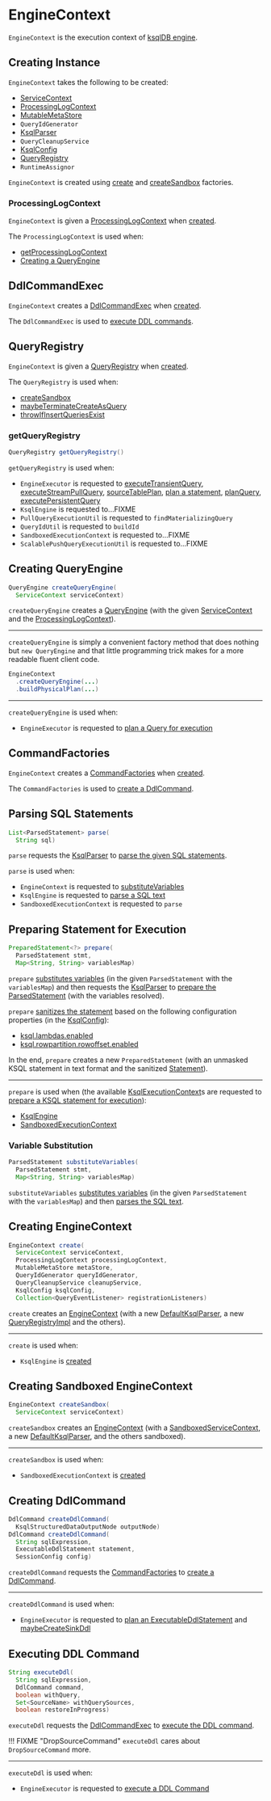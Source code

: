 # EngineContext

`EngineContext` is the execution context of [ksqlDB engine](KsqlEngine.md).

## Creating Instance

`EngineContext` takes the following to be created:

* <span id="serviceContext"> [ServiceContext](ServiceContext.md)
* [ProcessingLogContext](#processingLogContext)
* <span id="metaStore"> [MutableMetaStore](MutableMetaStore.md)
* <span id="queryIdGenerator"> `QueryIdGenerator`
* <span id="parser"> [KsqlParser](parser/KsqlParser.md)
* <span id="cleanupService"> `QueryCleanupService`
* <span id="ksqlConfig"> [KsqlConfig](KsqlConfig.md)
* [QueryRegistry](#queryRegistry)
* <span id="runtimeAssignor"> `RuntimeAssignor`

`EngineContext` is created using [create](#create) and [createSandbox](#createSandbox) factories.

### <span id="processingLogContext"> ProcessingLogContext

`EngineContext` is given a [ProcessingLogContext](processing-log/ProcessingLogContext.md) when [created](#creating-instance).

The `ProcessingLogContext` is used when:

* [getProcessingLogContext](#getProcessingLogContext)
* [Creating a QueryEngine](#createQueryEngine)

## <span id="ddlCommandExec"> DdlCommandExec

`EngineContext` creates a [DdlCommandExec](DdlCommandExec.md) when [created](#creating-instance).

The `DdlCommandExec` is used to [execute DDL commands](#executeDdl).

## <span id="queryRegistry"><span id="getQueryRegistry"> QueryRegistry

`EngineContext` is given a [QueryRegistry](QueryRegistry.md) when [created](#creating-instance).

The `QueryRegistry` is used when:

* [createSandbox](#createSandbox)
* [maybeTerminateCreateAsQuery](#maybeTerminateCreateAsQuery)
* [throwIfInsertQueriesExist](#throwIfInsertQueriesExist)

### getQueryRegistry

```java
QueryRegistry getQueryRegistry()
```

`getQueryRegistry` is used when:

* `EngineExecutor` is requested to [executeTransientQuery](EngineExecutor.md#executeTransientQuery), [executeStreamPullQuery](EngineExecutor.md#executeStreamPullQuery), [sourceTablePlan](EngineExecutor.md#sourceTablePlan), [plan a statement](EngineExecutor.md#plan), [planQuery](EngineExecutor.md#planQuery), [executePersistentQuery](EngineExecutor.md#executePersistentQuery)
* `KsqlEngine` is requested to...FIXME
* `PullQueryExecutionUtil` is requested to `findMaterializingQuery`
* `QueryIdUtil` is requested to `buildId`
* `SandboxedExecutionContext` is requested to...FIXME
* `ScalablePushQueryExecutionUtil` is requested to...FIXME

## <span id="createQueryEngine"> Creating QueryEngine

```java
QueryEngine createQueryEngine(
  ServiceContext serviceContext)
```

`createQueryEngine` creates a [QueryEngine](#creating-instance) (with the given [ServiceContext](ServiceContext.md) and the [ProcessingLogContext](#processingLogContext)).

---

`createQueryEngine` is simply a convenient factory method that does nothing but `new QueryEngine` and that little programming trick makes for a more readable fluent client code.

```java
EngineContext
  .createQueryEngine(...)
  .buildPhysicalPlan(...)
```

---

`createQueryEngine` is used when:

* `EngineExecutor` is requested to [plan a Query for execution](EngineExecutor.md#planQuery)

## <span id="ddlCommandFactory"> CommandFactories

`EngineContext` creates a [CommandFactories](CommandFactories.md) when [created](#creating-instance).

The `CommandFactories` is used to [create a DdlCommand](#createDdlCommand).

## <span id="parse"> Parsing SQL Statements

```java
List<ParsedStatement> parse(
  String sql)
```

`parse` requests the [KsqlParser](#parser) to [parse the given SQL statements](parser/KsqlParser.md#parse).

`parse` is used when:

* `EngineContext` is requested to [substituteVariables](#substituteVariables)
* `KsqlEngine` is requested to [parse a SQL text](KsqlEngine.md#parse)
* `SandboxedExecutionContext` is requested to `parse`

## <span id="prepare"> Preparing Statement for Execution

```java
PreparedStatement<?> prepare(
  ParsedStatement stmt,
  Map<String, String> variablesMap)
```

`prepare` [substitutes variables](#substituteVariables) (in the given `ParsedStatement` with the `variablesMap`) and then requests the [KsqlParser](#parser) to [prepare the ParsedStatement](parser/KsqlParser.md#parse) (with the variables resolved).

`prepare` [sanitizes the statement](AstSanitizer.md#sanitize) based on the following configuration properties (in the [KsqlConfig](#ksqlConfig)):

* [ksql.lambdas.enabled](KsqlConfig.md#KSQL_LAMBDAS_ENABLED)
* [ksql.rowpartition.rowoffset.enabled](KsqlConfig.md#KSQL_ROWPARTITION_ROWOFFSET_ENABLED)

In the end, `prepare` creates a new `PreparedStatement` (with an unmasked KSQL statement in text format and the sanitized [Statement](parser/Statement.md)).

---

`prepare` is used when (the available [KsqlExecutionContext](KsqlExecutionContext.md)s are requested to [prepare a KSQL statement for execution](KsqlExecutionContext.md#prepare)):

* [KsqlEngine](KsqlEngine.md#prepare)
* [SandboxedExecutionContext](SandboxedExecutionContext.md#prepare)

### <span id="substituteVariables"> Variable Substitution

```java
ParsedStatement substituteVariables(
  ParsedStatement stmt,
  Map<String, String> variablesMap)
```

`substituteVariables` [substitutes variables](parser/VariableSubstitutor.md#substitute) (in the given `ParsedStatement` with the `variablesMap`) and then [parses the SQL text](#parse).

## <span id="create"> Creating EngineContext

```java
EngineContext create(
  ServiceContext serviceContext,
  ProcessingLogContext processingLogContext,
  MutableMetaStore metaStore,
  QueryIdGenerator queryIdGenerator,
  QueryCleanupService cleanupService,
  KsqlConfig ksqlConfig,
  Collection<QueryEventListener> registrationListeners)
```

`create` creates an [EngineContext](#creating-instance) (with a new [DefaultKsqlParser](parser/DefaultKsqlParser.md), a new [QueryRegistryImpl](QueryRegistryImpl.md) and the others).

---

`create` is used when:

* `KsqlEngine` is [created](KsqlEngine.md#primaryContext)

## <span id="createSandbox"> Creating Sandboxed EngineContext

```java
EngineContext createSandbox(
  ServiceContext serviceContext)
```

`createSandbox` creates an [EngineContext](#creating-instance) (with a [SandboxedServiceContext](SandboxedServiceContext.md#create), a new [DefaultKsqlParser](parser/DefaultKsqlParser.md), and the others sandboxed).

---

`createSandbox` is used when:

* `SandboxedExecutionContext` is [created](SandboxedExecutionContext.md#engineContext)

## <span id="createDdlCommand"> Creating DdlCommand

```java
DdlCommand createDdlCommand(
  KsqlStructuredDataOutputNode outputNode)
DdlCommand createDdlCommand(
  String sqlExpression,
  ExecutableDdlStatement statement,
  SessionConfig config)
```

`createDdlCommand` requests the [CommandFactories](#ddlCommandFactory) to [create a DdlCommand](CommandFactories.md#create).

---

`createDdlCommand` is used when:

* `EngineExecutor` is requested to [plan an ExecutableDdlStatement](EngineExecutor.md#plan) and [maybeCreateSinkDdl](EngineExecutor.md#maybeCreateSinkDdl)

## <span id="executeDdl"> Executing DDL Command

```java
String executeDdl(
  String sqlExpression,
  DdlCommand command,
  boolean withQuery,
  Set<SourceName> withQuerySources,
  boolean restoreInProgress)
```

`executeDdl` requests the [DdlCommandExec](#ddlCommandExec) to [execute the DDL command](DdlCommandExec.md#execute).

!!! FIXME "DropSourceCommand"
    `executeDdl` cares about `DropSourceCommand` more.

---

`executeDdl` is used when:

* `EngineExecutor` is requested to [execute a DDL Command](EngineExecutor.md#executeDdl)
